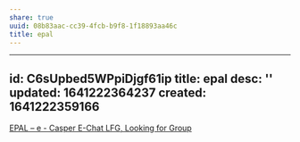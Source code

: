 ```yaml
---
share: true
uuid: 08b83aac-cc39-4fcb-b9f8-1f18893aa46c
title: epal
---
```

---
id: C6sUpbed5WPpiDjgf61ip
title: epal
desc: ''
updated: 1641222364237
created: 1641222359166
---

[EPAL – e - Casper E-Chat LFG, Looking for Group](https://www.epal.gg/epal/395811?tab=games&gameId=135045)